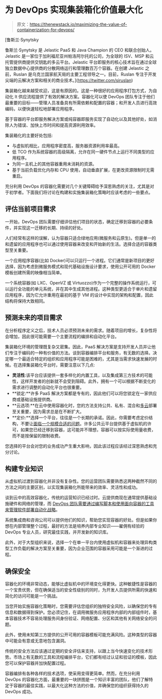 # 为 DevOps 实现集装箱化价值最大化

> 原文：<https://thenewstack.io/maximizing-the-value-of-containerization-for-devops/>

[](https://twitter.com/siruslan)

 [鲁斯兰·Synytsky

鲁斯兰·Synytsky 是 Jelastic PaaS 和 Java Champion 的 CEO 和联合创始人。Jelastic 是一家位于加利福尼亚州帕洛阿尔托的公司，为全球的 ISV、MSP 和云托管提供商提供交钥匙的多云平台。Jelastic 平台即服务的核心技术旨在通过全球独立数据中心提供商的分散网络运行和管理数百万个容器。在创建 Jelastic 之前，Ruslan 是乌克兰国家航天局的主要工程领导之一。目前，Ruslan 专注于开发尖端的云解决方案和相关的商业技术。](https://twitter.com/siruslan) [](https://twitter.com/siruslan)

集装箱化越来越受欢迎，这是有原因的。这是一种很好的应用程序打包方式，为自动化 It 供应流程提供了有效的解决方案。容器化可以使 DevOps 团队专注于他们最重要的目标——管理人员准备具有所需依赖和配置的容器；和开发人员进行高效编码，以便快速轻松地部署应用程序。

基于容器的平台即服务解决方案或纯容器即服务实现了自动化以及其他好处，如消除人为错误、加快上市时间和提高资源利用效率。

集装箱化的主要好处包括:

*   与虚拟机相比，应用程序密度高，服务器资源利用率最高。
*   低 TCO 作为系统容器的高级隔离，允许在同一硬件节点上运行不同类型的应用程序。
*   为同一主机上的其他容器重用未消耗的资源。
*   基于当前负载优化内存和 CPU 使用，自动垂直扩展，在更改资源限制时无需重启。

充分利用 DevOps 的容器化需要对几个关键障碍给予深思熟虑的关注，尤其是对于初学者。下面我们将讨论在构建和实施集装箱化策略时应该考虑的一些要点。

## 评估当前项目需求

一开始，DevOps 团队需要仔细评估他们项目的状态，确定迁移到容器的必要条件，并实现这一迁移的长期、持续的好处。

人们经常有这样的误解，认为容器只适合绿地应用(微服务和云原生)。但是单一的和遗留的应用程序也可以通过使用容器来改变和开始新的生活。选择合适的容器类型至关重要。

一个应用程序容器(比如 Docker)可以只运行一个进程。它们通常是新项目的更好选择，因为考虑到微服务模式和现代基础设施设计要求，使用公开可用的 Docker 模板创建所需的映像相当简单。

一个系统容器(如 LXC、OpenVZ 或 Virtuozzo)作为一个完整的操作系统运行，可以运行全功能的单元系统，并在其中生成其他进程。这种类型更适合于单片和遗留应用程序，因为它允许重用在最初的基于 VM 的设计中实现的架构和配置，因此结构将保持大致相同。

## 预测未来的项目需求

在分析程序定义之后，技术人员必须预测未来的需求。随着项目的增长，复杂性将会增加，因此很可能需要一个主要流程的编排和自动化平台。

集装箱化环境的管理既复杂又密集。因此，PaaS 解决方案是支持开发人员并让他们专注于编码的一种有价值的方法。谈到容器编排平台和服务，有无数的选择。决定哪一个最适合特定的组织和应用程序可能是困难的，尤其是当需求快速发展的时候。在选择集装箱化平台时，需要注意以下几点:

*   **灵活性**:该平台应该提供一套多样化的内置工具，以及集成第三方技术的可能性，这样开发者的创新就不会受到阻碍。此外，拥有一个可以根据不断变化的需求进行调整的自动化平台也很重要。
*   **锁定:**许多 PaaS 解决方案都是专有的，因此他们可以将您锁定在一家供应商或基础设施提供商。
*   **云选项:**在云中使用容器化时，您的方法支持公共、私有、混合和[多云](https://jelastic.com/blog/multi-cloud-interoperability/)部署至关重要，因为需求总是在不断扩大。
*   **定价:**选择一个平台，往往是一个长期的承诺。因此，你需要考虑定价结构，不要让[面临一个规模合适的问题](https://jelastic.com/blog/right-sizing-problem-cloud-computing/)。许多公共云平台提供基于虚拟机的许可，如果您已经迁移到容器，这可能并不理想，容器可以按实际使用量收费，而不是按保留的限制收费。

您选择的平台会对您的业务成功产生重大影响，因此该过程应该经过深思熟虑和充分讨论。

## 构建专业知识

从虚拟机过渡到容器化并非没有复杂性。您的运营团队需要熟悉这两种截然不同的方法之间的主要区别，以实现集装箱化所能带来的效率、灵活性和成功。

谈到云中的高效容器化，传统的运营知识已经过时。云提供商现在通常提供基础设施硬件和网络的管理，而 [DevOps 团队需要通过编写脚本和使用面向容器的工具来管理软件部署自动化战略](https://thenewstack.io/deployment-strategies/)。

系统集成商和咨询公司可以提供他们的知识，帮助您实现容器的好处。但是如果你想在内部管理整个过程，最好的方法是培养内部专业知识——雇佣有经验的 DevOps 专业人员，研究最佳实践，并开发新的知识库。

此外，对于大型组织来说，选择一个在单一平台内使用虚拟机和容器来处理异构类型工作负载的解决方案至关重要，因为企业范围的容器采用可能是一个渐进的过程。

## 确保安全

容器化的环境非常动态，能够比虚拟机中的环境变化得更快。这种敏捷性是容器的一个宝贵优势，但在确保适当的安全性级别的同时，为开发人员提供所需的快速和简化的访问可能是一个挑战。

当您开始实施容器化策略时，您需要评估您组织的独特安全风险，以确保您的专有信息和数据得到保护。您必须记住，在调用微服务应用程序内部的内部组件时，基本容器技术不容易处理服务间身份验证、网络配置、分区和其他有关网络安全的问题。

此外，使用未知第三方提供的公开可用的容器模板可能充满风险。这种类型的容器中可能会有意或无意地包含漏洞。

传统的安全方法应该通过定期的安全评估来支持，以跟上当今快速变化的技术形势。市场上有无数的工具和流程编排平台，它们都有经过认证和验证的模板，因此您可以保护容器并加快配置过程。

容器编排有各种各样的技术选项，使采用变得更简单。然而，在充分利用 DevOps 的容器化方面，最重要的一块拼图是一个知识丰富的团队，他们了解特定于容器的最佳实践，以最大化这种方法的价值，并确保您的组织获得持久的 DevOps 成功。

<svg xmlns:xlink="http://www.w3.org/1999/xlink" viewBox="0 0 68 31" version="1.1"><title>Group</title> <desc>Created with Sketch.</desc></svg>
